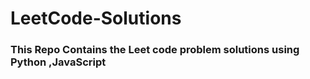 # LeetCode-Solutions

<h3>This Repo Contains the Leet code problem solutions using Python ,JavaScript</h3>
